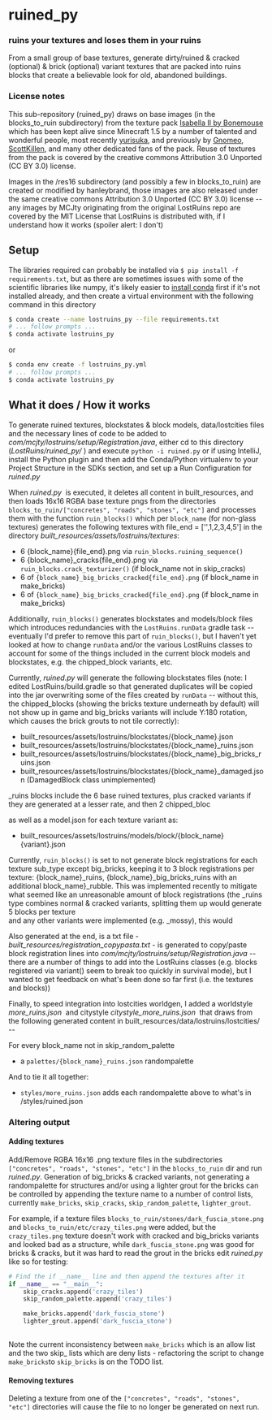 # ruined_py
### ruins your textures and loses them in your ruins

From a small group of base textures, generate dirty/ruined & cracked (optional) 
& brick (optional) variant textures that are packed into ruins blocks that create a 
believable look for old, abandoned buildings.

### License notes

This sub-repository (ruined_py) draws on base images (in the blocks_to_ruin subdirectory) from the texture pack
[Isabella II by Bonemouse](https://www.minecraftforum.net/forums/mapping-and-modding-java-edition/resource-packs/1226573-16x-1-5-isabella-ii-1-5v2-i-got-yer-redstone-here) 
which has been kept alive since Minecraft 1.5 by a number of talented and wonderful people, most recently [yurisuka](https://www.minecraftforum.net/forums/mapping-and-modding-java-edition/resource-packs/resource-pack-discussion/2745599-isabella-status-thread-updated-4-june-2021),
and previously by [Gnomeo](https://www.minecraftforum.net/linkout?remoteUrl=https%253a%252f%252fgithub.com%252fGnomeo%252fModded_Isabella), 
[ScottKillen](https://github.com/ScottKillen/Isabella-II-FTB), and many other dedicated fans of the pack. 
Reuse of textures from the pack is covered by the creative commons Attribution 3.0 Unported (CC BY 3.0) license. 

Images in the /res16 subdirectory (and possibly a few in blocks_to_ruin) are created or modified by hanleybrand, those images are 
also released under the same creative commons Attribution 3.0 Unported (CC BY 3.0) license -- any images by MCJty originating from the original 
LostRuins repo are covered by the MIT License that LostRuins is distributed with, if I understand how it works (spoiler alert: I don't)

## Setup

The libraries required can probably be installed via ```$ pip install -f requirements.txt```, 
but as there are sometimes issues with some of the scientific libraries like numpy, it's likely easier to 
[install conda](https://www.anaconda.com/download#downloads) first if it's not installed already,
and then create a virtual environment with the following command in this directory

```bash
$ conda create --name lostruins_py --file requirements.txt
# ... follow prompts ...
$ conda activate lostruins_py
```
or 
```bash
$ conda env create -f lostruins_py.yml
# ... follow prompts ...
$ conda activate lostruins_py
```

## What it does / How it works

To generate ruined textures, blockstates & block models, data/lostcities files and the necessary 
lines of code to be added to _com/mcjty/lostruins/setup/Registration.java_, either cd to this directory 
(_LostRuins/ruined_py/&nbsp;_) and execute `python -i ruined.py` or if using IntelliJ, install the 
Python plugin and then add the Conda/Python virtualenv to your Project Structure in the SDKs section, and 
set up a Run Configuration for _ruined.py_

When _ruined.py&nbsp;_ is executed, it deletes all content in built_resources, and then loads 16x16 RGBA base texture pngs from the directories 
`blocks_to_ruin/["concretes", "roads", "stones", "etc"]` and processes them with the function `ruin_blocks()` 
which per `block_name` (for non-glass textures) generates the following textures with file_end = ['',1,2,3,4,5'] in 
the directory _built_resources/assets/lostruins/textures_:

* 6 {block_name}{file_end}.png via `ruin_blocks.ruining_sequence()`
* 6 {block_name}_cracks{file_end}.png via `ruin_blocks.crack_texturizer()` (if block_name not in skip_cracks)
* 6 of `{block_name}_big_bricks_cracked{file_end}.png` (if block_name in make_bricks)
* 6 of `{block_name}_big_bricks_cracked{file_end}.png` (if block_name in make_bricks)

Additionally, `ruin_blocks()` generates blockstates and models/block files which introduces redundancies with the 
`LostRuins.runData` gradle task -- eventually I'd prefer to remove this part of `ruin_blocks()`, but I haven't yet 
looked at how to change `runData` and/or the various LostRuins classes to account for some of the things included
in the current block models and blockstates, e.g. the chipped_block variants, etc. 

Currently, _ruined.py_ will generate the following blockstates files (note: I edited LostRuins/build.gradle so that 
generated duplicates will be copied into the jar overwriting some of the files created by `runData` -- without this,
the chipped_blocks (showing the bricks texture underneath by default) will not show up in game and big_bricks variants
will include Y:180 rotation, which causes the brick grouts to not tile correctly):

* built_resources/assets/lostruins/blockstates/{block_name}.json
* built_resources/assets/lostruins/blockstates/{block_name}_ruins.json
* built_resources/assets/lostruins/blockstates/{block_name}_big_bricks_ruins.json
* built_resources/assets/lostruins/blockstates/{block_name}_damaged.json (DamagedBlock class unimplemented)

_ruins blocks include the 6 base ruined textures, plus cracked variants if they are generated at a lesser rate, and then
2 chipped_bloc

as well as a model.json for each texture variant as:
* built_resources/assets/lostruins/models/block/{block_name}{variant}.json



Currently, `ruin_blocks()` is set to not generate block registrations for each texture sub_type except big_bricks, keeping it to 
3 block registrations per texture: {block_name}_ruins, {block_name}_big_bricks_ruins with an additional block_name}_rubble. 
This was implemented recently to mitigate what seemed like an unreasonable amount of block registrations 
(the _ruins type combines normal & cracked variants, splitting them up would generate 5 blocks per texture  
and any other variants were implemented (e.g. _mossy), this would 

Also generated at the end, is a txt file - _built_resources/registration_copypasta.txt_ - is generated to copy/paste block
registration lines into _com/mcjty/lostruins/setup/Registration.java_ -- there are a number of things to add into 
the LostRuins classes (e.g. blocks registered via variant() seem to break too quickly in survival mode),
but I wanted to get feedback on what's been done so far first (i.e. the textures and blocks))

Finally, to speed integration into lostcities worldgen, I added a worldstyle _more_ruins.json&nbsp;_ and citystyle 
_citystyle_more_ruins.json&nbsp;_ that draws from the following generated content in built_resources/data/lostruins/lostcities/ --

For every block_name not in skip_random_palette
* a `palettes/{block_name}_ruins.json` randompalette 

And to tie it all together:
* `styles/more_ruins.json`  adds each randompalette above to what's in /styles/ruined.json



### Altering output 

#### Adding textures

Add/Remove RGBA 16x16 .png texture files in the  subdirectories `["concretes", "roads", "stones", "etc"]` 
in the `blocks_to_ruin` dir 
and run _ruined.py_. Generation of big_bricks & cracked variants, not generating a randompalette for structures
and/or using a lighter grout for the bricks can be controlled by appending the texture name to a number of control lists, 
currently `make_bricks`, `skip_cracks`, `skip_random_palette`, `lighter_grout`. 

For example, if a texture files `blocks_to_ruin/stones/dark_fuscia_stone.png` and `blocks_to_ruin/etc/crazy_tiles.png` 
were added, but the `crazy_tiles.png` texture doesn't work with cracked and big_bricks variants and looked bad
as a structure, while `dark_fuscia_stone.png` was good for bricks & cracks, but it was hard to read the grout in the bricks 
edit _ruined.py_ like so for testing:

```python
# Find the if __name__ line and then append the textures after it
if __name__ == "__main__":
    skip_cracks.append('crazy_tiles')
    skip_random_palette.append('crazy_tiles')

    make_bricks.append('dark_fuscia_stone')
    lighter_grout.append('dark_fuscia_stone')
    
```
Note the current inconsistency between `make_bricks` which is an allow list and the two skip_ lists 
which are deny lists - refactoring the script to change `make_bricks`to `skip_bricks` is on the TODO list.

#### Removing textures

Deleting a texture from one of the `["concretes", "roads", "stones", "etc"]` directories will cause the file
to no longer be generated on next run. 